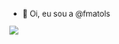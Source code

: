 - 👋 Oi, eu sou a @fmatols

![](https://media.tenor.com/riH-jJYm19wAAAAd/ring-ring-ring-banana-phone-cat-banana-phone-ring-ring.gif)
